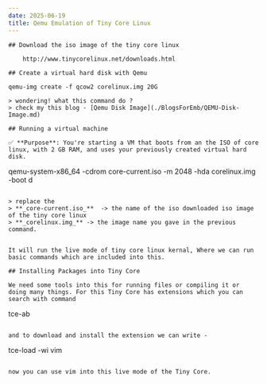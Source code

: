 ```yaml
---
date: 2025-06-19
title: Qemu Emulation of Tiny Core Linux
---
```



```
## Download the iso image of the tiny core linux

	http://www.tinycorelinux.net/downloads.html

## Create a virtual hard disk with Qemu

```
	qemu-img create -f qcow2 corelinux.img 20G

```
> wondering! what this command do ?
> check my this blog - [Qemu Disk Image](./BlogsForEmb/QEMU-Disk-Image.md)

## Running a virtual machine

✅ **Purpose**: You're starting a VM that boots from an the ISO of core linux, with 2 GB RAM, and uses your previously created virtual hard disk.
```
qemu-system-x86_64 -cdrom core-current.iso -m 2048 -hda corelinux.img -boot d

```

> replace the 
> **_core-current.iso_**  -> the name of the iso downloaded iso image of the tiny core linux
> **_corelinux.img_** -> the image name you gave in the previous command.


It will run the live mode of tiny core linux kernal, Where we can run basic commands which are included into this.

## Installing Packages into Tiny Core

We need some tools into this for running files or compiling it or doing many things. For this Tiny Core has extensions which you can search with command 
```
tce-ab
```

and to download and install the extension we can write -
```
tce-load -wi vim
```

now you can use vim into this live mode of the Tiny Core.



